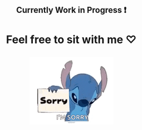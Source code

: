 ## <p align=center> Currently Work in Progress ❗
# <p align=center> Feel free to sit with me ♡






<p align="center">
  <img src="https://github.com/SodanGum/SodanGum/blob/d45866022ef4342b1ad400ed3bd68e5d0f003849/sad-sorry.gif" />
</p>
